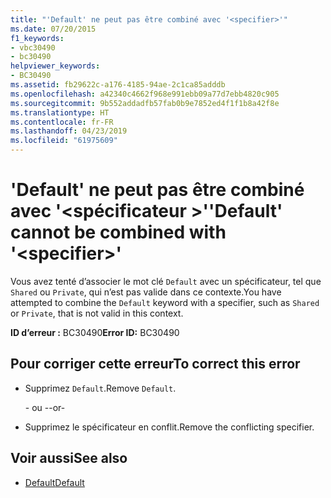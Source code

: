 ```yaml
---
title: "'Default' ne peut pas être combiné avec '<specifier>'"
ms.date: 07/20/2015
f1_keywords:
- vbc30490
- bc30490
helpviewer_keywords:
- BC30490
ms.assetid: fb29622c-a176-4185-94ae-2c1ca85adddb
ms.openlocfilehash: a42340c4662f968e991ebb09a77d7ebb4820c905
ms.sourcegitcommit: 9b552addadfb57fab0b9e7852ed4f1f1b8a42f8e
ms.translationtype: HT
ms.contentlocale: fr-FR
ms.lasthandoff: 04/23/2019
ms.locfileid: "61975609"
---
```

# <a name="default-cannot-be-combined-with-specifier"></a><span data-ttu-id="becfa-102">'Default' ne peut pas être combiné avec '\<spécificateur >'</span><span class="sxs-lookup"><span data-stu-id="becfa-102">'Default' cannot be combined with '\<specifier>'</span></span>
<span data-ttu-id="becfa-103">Vous avez tenté d’associer le mot clé `Default` avec un spécificateur, tel que `Shared` ou `Private`, qui n’est pas valide dans ce contexte.</span><span class="sxs-lookup"><span data-stu-id="becfa-103">You have attempted to combine the `Default` keyword with a specifier, such as `Shared` or `Private`, that is not valid in this context.</span></span>  
  
 <span data-ttu-id="becfa-104">**ID d’erreur :** BC30490</span><span class="sxs-lookup"><span data-stu-id="becfa-104">**Error ID:** BC30490</span></span>  
  
## <a name="to-correct-this-error"></a><span data-ttu-id="becfa-105">Pour corriger cette erreur</span><span class="sxs-lookup"><span data-stu-id="becfa-105">To correct this error</span></span>  
  
- <span data-ttu-id="becfa-106">Supprimez `Default`.</span><span class="sxs-lookup"><span data-stu-id="becfa-106">Remove `Default`.</span></span>  
  
     <span data-ttu-id="becfa-107">- ou -</span><span class="sxs-lookup"><span data-stu-id="becfa-107">-or-</span></span>  
  
- <span data-ttu-id="becfa-108">Supprimez le spécificateur en conflit.</span><span class="sxs-lookup"><span data-stu-id="becfa-108">Remove the conflicting specifier.</span></span>  
  
## <a name="see-also"></a><span data-ttu-id="becfa-109">Voir aussi</span><span class="sxs-lookup"><span data-stu-id="becfa-109">See also</span></span>

- [<span data-ttu-id="becfa-110">Default</span><span class="sxs-lookup"><span data-stu-id="becfa-110">Default</span></span>](../../visual-basic/language-reference/modifiers/default.md)
